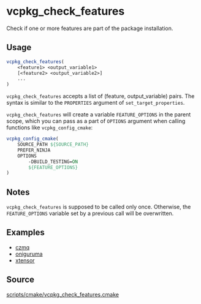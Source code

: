 # vcpkg_check_features

Check if one or more features are part of the package installation. 

## Usage
```cmake
vcpkg_check_features(
    <feature1> <output_variable1>
    [<feature2> <output_variable2>]
    ...
)
```

`vcpkg_check_features` accepts a list of (feature, output_variable) pairs.
The syntax is similar to the `PROPERTIES` argument of `set_target_properties`.

`vcpkg_check_features` will create a variable `FEATURE_OPTIONS` in the
parent scope, which you can pass as a part of `OPTIONS` argument when
calling functions like `vcpkg_config_cmake`:
```cmake
vcpkg_config_cmake(
    SOURCE_PATH ${SOURCE_PATH}
    PREFER_NINJA
    OPTIONS
        -DBUILD_TESTING=ON
        ${FEATURE_OPTIONS}
)
```

## Notes
`vcpkg_check_features` is supposed to be called only once. Otherwise, the
`FEATURE_OPTIONS` variable set by a previous call will be overwritten.

## Examples

* [czmq](https://github.com/microsoft/vcpkg/blob/master/ports/czmq/portfile.cmake)
* [oniguruma](https://github.com/microsoft/vcpkg/blob/master/ports/oniguruma/portfile.cmake)
* [xtensor](https://github.com/microsoft/vcpkg/blob/master/ports/xtensor/portfile.cmake)

## Source
[scripts/cmake/vcpkg_check_features.cmake](https://github.com/Microsoft/vcpkg/blob/master/scripts/cmake/vcpkg_check_features.cmake)
